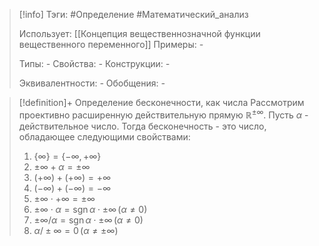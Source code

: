 > [!info]
> Тэги: #Определение #Математический_анализ   
> 
> Использует: [[Концепция вещественнозначной функции вещественного переменного]]
> Примеры: *-*
> 
> Типы: *-*
> Свойства: *-*
> Конструкции: *-*
> 
> Эквивалентности: *-*
> Обобщения: *-*

> [!definition]+ Определение бесконечности, как числа
> Рассмотрим проективно расширенную действительную прямую $\mathbb{R^{\pm\infty}}$. Пусть $\alpha$ - действительное число. Тогда бесконечность - это число, обладающее следующими свойствами:
> 1. $\{\infty\} = \{-\infty, +\infty\}$
> 2. $\pm \infty + \alpha = \pm \infty$
> 3. $(+\infty) + (+\infty) = +\infty$
> 4. $(-\infty) + (-\infty) = -\infty$
> 5. $\pm \infty \cdot +\infty = \pm \infty$
> 6. $\pm \infty \cdot \alpha = \operatorname{sgn}\alpha \cdot \pm{\infty} \, (\alpha \ne 0)$
> 7. $\pm \infty \big / \alpha = \operatorname{sgn}\alpha \cdot \pm \infty \, (\alpha \ne 0)$
> 8. $\alpha\big / \pm \infty = 0 \, (\alpha \ne \pm \infty)$